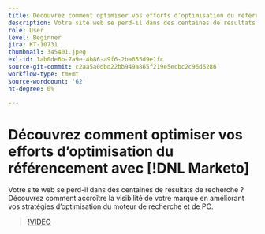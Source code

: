 ```yaml
---
title: Découvrez comment optimiser vos efforts d’optimisation du référencement avec [!DNL Marketo]
description: Votre site web se perd-il dans des centaines de résultats de recherche ? Découvrez comment accroître la visibilité de votre marque en améliorant vos stratégies d’optimisation du moteur de recherche et de PC.
role: User
level: Beginner
jira: KT-10731
thumbnail: 345401.jpeg
exl-id: 1ab0de6b-7a9e-4b86-a9f6-2ba655d9e1fc
source-git-commit: c2aa5a0dbd22bb949a865f219e5ecbc2c96d6286
workflow-type: tm+mt
source-wordcount: '62'
ht-degree: 0%

---
```


# Découvrez comment optimiser vos efforts d’optimisation du référencement avec [!DNL Marketo]

Votre site web se perd-il dans des centaines de résultats de recherche ? Découvrez comment accroître la visibilité de votre marque en améliorant vos stratégies d’optimisation du moteur de recherche et de PC.

>[!VIDEO](https://video.tv.adobe.com/v/345401/?quality=12&learn=on)

